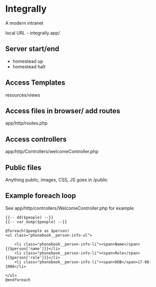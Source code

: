 # Integrally
A modern intranet

local URL - integrally.app/

## Server start/end
- homestead up
- homestead halt

## Access Templates
resources/views

## Access files in browser/ add routes
app/http/routes.php

## Access controllers
app/http/Controllers/welcomeController.php

## Public files
Anything public, images, CSS, JS goes in /public

## Example foreach loop
See app/http/controllers/WelcomeController.php for example

	{{-- dd($people) --}}
	{{-- var_dump($people) --}}

	@foreach($people as $person)
	<ul class="phonebook__person-info-ul">

		<li class="phonebook__person-info-li"><span>Name</span>{{$person['name']}}</li>
		<li class="phonebook__person-info-li"><span>Role</span>{{$person['role']}}</li>
		<li class="phonebook__person-info-li"><span>DOB</span>17-08-1986</li>

	</ul>
	@endforeach